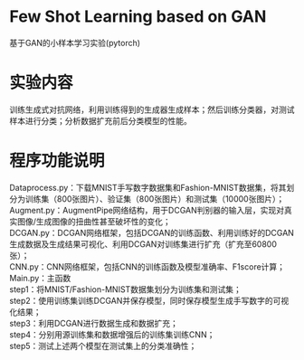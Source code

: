 # Few Shot Learning based on GAN
基于GAN的小样本学习实验(pytorch)
# 实验内容
训练生成式对抗网络，利用训练得到的生成器生成样本；然后训练分类器，对测试样本进行分类；分析数据扩充前后分类模型的性能。
# 程序功能说明
Dataprocess.py：下载MNIST手写数字数据集和Fashion-MNIST数据集，将其划分为训练集（800张图片）、验证集（800张图片）和测试集（10000张图片）；  
Augment.py：AugmentPipe网络结构，用于DCGAN判别器的输入层，实现对真实图像/生成图像的扭曲性甚至破坏性的变化；  
DCGAN.py：DCGAN网络框架，包括DCGAN的训练函数、利用训练好的DCGAN生成数据及生成结果可视化、利用DCGAN对训练集进行扩充（扩充至60800张）；  
CNN.py：CNN网络框架，包括CNN的训练函数及模型准确率、F1score计算；  
Main.py：主函数  
    step1：将MNIST/Fashion-MNIST数据集划分为训练集和测试集；  
    step2：使用训练集训练DCGAN并保存模型，同时保存模型生成手写数字的可视化结果；  
    step3：利用DCGAN进行数据生成和数据扩充；  
    step4：分别用源训练集和数据增强后的训练集训练CNN；  
    step5：测试上述两个模型在测试集上的分类准确性；  
